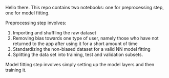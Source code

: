 Hello there. This repo contains two notebooks: one for preprocessing step, one for model fitting. 

Preprocessing step involves:
  1) Importing and shuffling the raw dataset
  2) Removing bias towards one type of user, namely those who have not returned to the app after using it for a short amount of time
  3) Standardizing the non-biased dataset for a valid NN model fitting
  4) Splitting the data set into training, test and validation subsets.

Model fitting step involves simply setting up the model layers and then training it.

